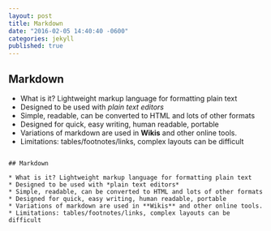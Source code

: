 ```yaml
---
layout: post
title: Markdown
date: "2016-02-05 14:40:40 -0600"
categories: jekyll
published: true
---
```



## Markdown

* What is it? Lightweight markup language for formatting plain text
* Designed to be used with *plain text editors*
* Simple, readable, can be converted to HTML and lots of other formats
* Designed for quick, easy writing, human readable, portable
* Variations of markdown are used in **Wikis** and other online tools.
* Limitations: tables/footnotes/links, complex layouts can be difficult


<pre>
<code class="filter">
## Markdown

* What is it? Lightweight markup language for formatting plain text
* Designed to be used with *plain text editors*
* Simple, readable, can be converted to HTML and lots of other formats
* Designed for quick, easy writing, human readable, portable
* Variations of markdown are used in **Wikis** and other online tools.
* Limitations: tables/footnotes/links, complex layouts can be difficult
</code>
</pre>
